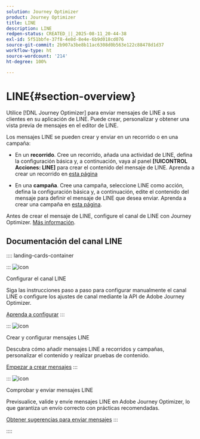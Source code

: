 ```yaml
---
solution: Journey Optimizer
product: Journey Optimizer
title: LINE
description: LINE
redpen-status: CREATED_||_2025-08-11_20-44-38
exl-id: 5f51bbfe-37f8-4e8d-8e4e-6b9d018cd076
source-git-commit: 2b907a3be8b11ac6308d0b563e122c88478d1d37
workflow-type: ht
source-wordcount: '214'
ht-degree: 100%

---
```


# LINE{#section-overview}


Utilice [!DNL Journey Optimizer] para enviar mensajes de LINE a sus clientes en su aplicación de LINE. Puede crear, personalizar y obtener una vista previa de mensajes en el editor de LINE.

Los mensajes LINE se pueden crear y enviar en un recorrido o en una campaña:

* En un **recorrido**. Cree un recorrido, añada una actividad de LINE, defina la configuración básica y, a continuación, vaya al panel **[!UICONTROL Acciones: LINE]** para crear el contenido del mensaje de LINE. Aprenda a crear un recorrido en [esta página](../using/building-journeys/journey-gs.md)

* En una **campaña**. Cree una campaña, seleccione LINE como acción, defina la configuración básica y, a continuación, edite el contenido del mensaje para definir el mensaje de LINE que desea enviar. Aprenda a crear una campaña en [esta página](../using/campaigns/create-campaign.md#configure).

Antes de crear el mensaje de LINE, configure el canal de LINE con Journey Optimizer. [Más información](../using/line/line-configuration.md).

## Documentación del canal LINE

:::: landing-cards-container

:::
![icon](https://cdn.experienceleague.adobe.com/icons/gear.svg)

Configurar el canal LINE

Siga las instrucciones paso a paso para configurar manualmente el canal LINE o configure los ajustes de canal mediante la API de Adobe Journey Optimizer.

[Aprenda a configurar](../using/line/line-configuration.md)
:::

:::
![icon](https://cdn.experienceleague.adobe.com/icons/list-check.svg?lang=es)

Crear y configurar mensajes LINE

Descubra cómo añadir mensajes LINE a recorridos y campañas, personalizar el contenido y realizar pruebas de contenido.

[Empezar a crear mensajes](../using/line/create-line.md)
:::

:::
![icon](https://cdn.experienceleague.adobe.com/icons/bullseye.svg?lang=es)

Comprobar y enviar mensajes LINE

Previsualice, valide y envíe mensajes LINE en Adobe Journey Optimizer, lo que garantiza un envío correcto con prácticas recomendadas.

[Obtener sugerencias para enviar mensajes](../using/line/send-line.md)
:::

::::
